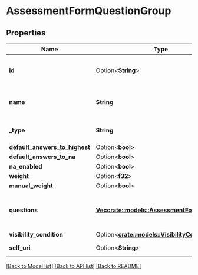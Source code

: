 # AssessmentFormQuestionGroup

## Properties

Name | Type | Description | Notes
------------ | ------------- | ------------- | -------------
**id** | Option<**String**> | The ID of the question group, | [optional]
**name** | **String** | The question group name | 
**_type** | **String** | The question group type | 
**default_answers_to_highest** | Option<**bool**> |  | [optional]
**default_answers_to_na** | Option<**bool**> |  | [optional]
**na_enabled** | Option<**bool**> |  | [optional]
**weight** | Option<**f32**> |  | [optional]
**manual_weight** | Option<**bool**> |  | [optional]
**questions** | [**Vec<crate::models::AssessmentFormQuestion>**](AssessmentFormQuestion.md) | The list of questions for this question group | 
**visibility_condition** | Option<[**crate::models::VisibilityCondition**](VisibilityCondition.md)> |  | [optional]
**self_uri** | Option<**String**> | The URI for this object | [optional][readonly]

[[Back to Model list]](../README.md#documentation-for-models) [[Back to API list]](../README.md#documentation-for-api-endpoints) [[Back to README]](../README.md)


